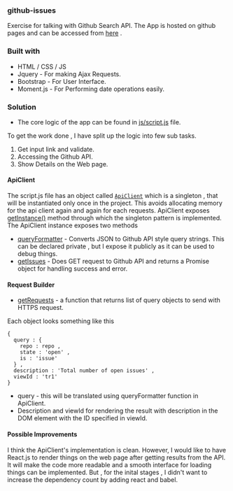 ### github-issues
Exercise for talking with Github Search API. The App is hosted on github pages and can be accessed from [here](http://scriptnull.github.io/github-issues) .

### Built with 
- HTML / CSS / JS 
- Jquery - For making Ajax Requests.
- Bootstrap - For User Interface.
- Moment.js - For Performing date operations easily.

### Solution 
- The core logic of the app can be found in [js/script.js](https://github.com/scriptnull/github-issues/blob/gh-pages/js/script.js) file. 

To get the work done , I have split up the logic into few sub tasks.
1. Get input link and validate.
2. Accessing the Github API.
3. Show Details on the Web page.

#### ApiClient
The script.js file has an object called [`ApiClient`](https://github.com/scriptnull/github-issues/blob/gh-pages/js/script.js#L4) which is a singleton , that will be instantiated only once in the project.
This avoids allocating memory for the api client again and again for each requests. 
ApiClient exposes [getInstance()](https://github.com/scriptnull/github-issues/blob/gh-pages/js/script.js#L37) method through which the singleton pattern is implemented.
The ApiClient instance exposes two methods
- [queryFormatter](https://github.com/scriptnull/github-issues/blob/gh-pages/js/script.js#L14) - Converts JSON to Github API style query strings. This can be declared private , but I expose it publicly as it can be used to debug things. 
- [getIssues](https://github.com/scriptnull/github-issues/blob/gh-pages/js/script.js#L28) - Does GET request to Github API and returns  a Promise object for handling success and error.

#### Request Builder 
- [getRequests](https://github.com/scriptnull/github-issues/blob/gh-pages/js/script.js#L56) - a function that returns list of query objects to send with HTTPS request.

Each object looks something like this 
```javascipt
{
  query : {
    repo : repo ,
    state : 'open' ,
    is : 'issue'
  } ,
  description : 'Total number of open issues' ,
  viewId : 'tr1'
}
```
- query - this will be translated using queryFormatter function in ApiClient.
- Description and viewId for rendering the result with description in the DOM element with the ID specified in viewId.

#### Possible Improvements 
I think the ApiClient's implementation is clean. However, I would like to have React.js to render things on the web page after getting results from the API. It will make the code more readable and a smooth interface for loading things can be implemented. But , for the inital stages , I didn't want to increase the dependency count by adding react and babel. 
